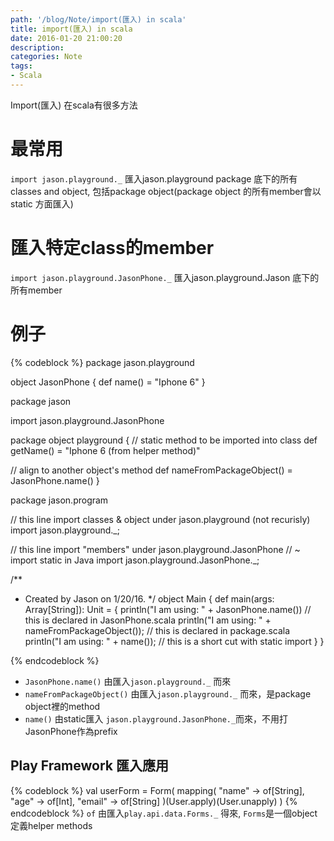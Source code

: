 ```yaml
---
path: '/blog/Note/import(匯入) in scala'
title: import(匯入) in scala
date: 2016-01-20 21:00:20
description:
categories: Note
tags:
- Scala
---
```



Import(匯入) 在scala有很多方法
# 最常用 
`import jason.playground._` 
匯入jason.playground package 底下的所有classes and object, 包括package object(package object 的所有member會以static 方面匯入)

# 匯入特定class的member
`import jason.playground.JasonPhone._`
匯入jason.playground.Jason 底下的所有member


# 例子
{% codeblock %}
package jason.playground

object JasonPhone {
  def name() = "Iphone 6"
}

package jason

import jason.playground.JasonPhone

package object playground {
  // static method to be imported into class
  def getName() = "Iphone 6 (from helper method)"

  // align to another object's method
  def nameFromPackageObject() = JasonPhone.name()
}

package jason.program

// this line import classes & object under jason.playground (not recurisly)
import jason.playground._;

// this line import "members" under jason.playground.JasonPhone
// ~ import static in Java
import jason.playground.JasonPhone._;

/**
  * Created by Jason on 1/20/16.
  */
object Main {
  def main(args: Array[String]): Unit = {
    println("I am using: " + JasonPhone.name()) // this is declared in JasonPhone.scala
    println("I am using: " + nameFromPackageObject()); // this is declared in package.scala
    println("I am using: " + name()); // this is a short cut with static import
  }
}

{% endcodeblock %}

- `JasonPhone.name()` 由匯入`jason.playground._` 而來
- `nameFromPackageObject()` 由匯入`jason.playground._` 而來，是package object裡的method
- `name()` 由static匯入 `jason.playground.JasonPhone._`而來，不用打JasonPhone作為prefix

## Play Framework 匯入應用
{% codeblock %}
val userForm = Form(
  mapping(
    "name" -> of[String],
    "age" -> of[Int],
    "email" -> of[String]
  )(User.apply)(User.unapply)
)
{% endcodeblock %}
`of` 由匯入`play.api.data.Forms._` 得來, `Forms`是一個object定義helper methods

